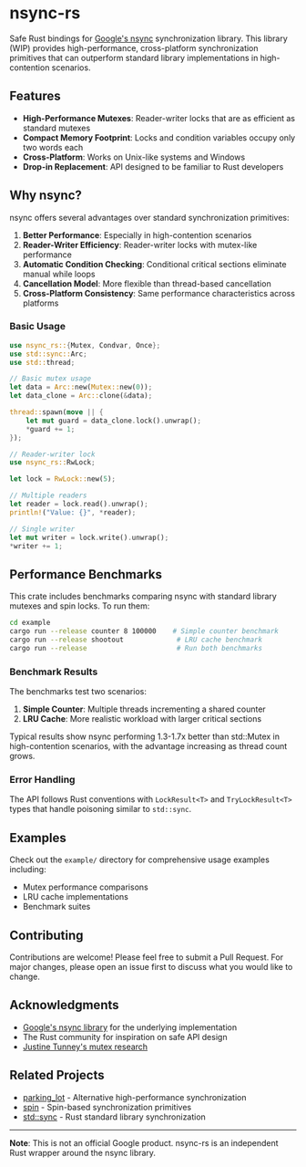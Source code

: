 # nsync-rs

Safe Rust bindings for [Google's nsync](https://github.com/google/nsync) synchronization library. This library (WIP) provides high-performance, cross-platform synchronization primitives that can outperform standard library implementations in high-contention scenarios.

## Features

- **High-Performance Mutexes**: Reader-writer locks that are as efficient as standard mutexes
- **Compact Memory Footprint**: Locks and condition variables occupy only two words each
- **Cross-Platform**: Works on Unix-like systems and Windows
- **Drop-in Replacement**: API designed to be familiar to Rust developers

## Why nsync?

nsync offers several advantages over standard synchronization primitives:

1. **Better Performance**: Especially in high-contention scenarios
2. **Reader-Writer Efficiency**: Reader-writer locks with mutex-like performance
3. **Automatic Condition Checking**: Conditional critical sections eliminate manual while loops
4. **Cancellation Model**: More flexible than thread-based cancellation
5. **Cross-Platform Consistency**: Same performance characteristics across platforms

### Basic Usage

```rust
use nsync_rs::{Mutex, Condvar, Once};
use std::sync::Arc;
use std::thread;

// Basic mutex usage
let data = Arc::new(Mutex::new(0));
let data_clone = Arc::clone(&data);

thread::spawn(move || {
    let mut guard = data_clone.lock().unwrap();
    *guard += 1;
});

// Reader-writer lock
use nsync_rs::RwLock;

let lock = RwLock::new(5);

// Multiple readers
let reader = lock.read().unwrap();
println!("Value: {}", *reader);

// Single writer
let mut writer = lock.write().unwrap();
*writer += 1;
```

## Performance Benchmarks

This crate includes benchmarks comparing nsync with standard library mutexes and spin locks. To run them:

```bash
cd example
cargo run --release counter 8 100000    # Simple counter benchmark
cargo run --release shootout             # LRU cache benchmark
cargo run --release                      # Run both benchmarks
```

### Benchmark Results

The benchmarks test two scenarios:

1. **Simple Counter**: Multiple threads incrementing a shared counter
2. **LRU Cache**: More realistic workload with larger critical sections

Typical results show nsync performing 1.3-1.7x better than std::Mutex in high-contention scenarios, with the advantage increasing as thread count grows.

### Error Handling

The API follows Rust conventions with `LockResult<T>` and `TryLockResult<T>` types that handle poisoning similar to `std::sync`.

## Examples

Check out the `example/` directory for comprehensive usage examples including:

- Mutex performance comparisons
- LRU cache implementations
- Benchmark suites
  
## Contributing

Contributions are welcome! Please feel free to submit a Pull Request. For major changes, please open an issue first to discuss what you would like to change.

## Acknowledgments

- [Google's nsync library](https://github.com/google/nsync) for the underlying implementation
- The Rust community for inspiration on safe API design
- [Justine Tunney's mutex research](https://justine.lol/fastmutex/)

## Related Projects

- [parking_lot](https://crates.io/crates/parking_lot) - Alternative high-performance synchronization
- [spin](https://crates.io/crates/spin) - Spin-based synchronization primitives
- [std::sync](https://doc.rust-lang.org/std/sync/) - Rust standard library synchronization

---

**Note**: This is not an official Google product. nsync-rs is an independent Rust wrapper around the nsync library.
